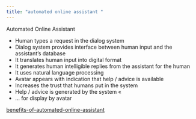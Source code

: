 ```yaml
---
title: "automated online assistant "
--- 
```

Automated Online Assistant
- Human types a request in the dialog system
- Dialog system provides interface between human input and the assistant’s database
- It translates human input into digital format
- It generates human intelligible replies from the assistant for the human
- It uses natural language processing
- Avatar appears with indication that help / advice is available
- Increases the trust that humans put in the system
- Help / advice is generated by the system «
- ... for display by avatar

[benefits-of-automated-online-assistant](Others/benefits-of-automated-online-assistant.md)